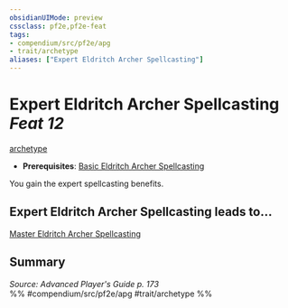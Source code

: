 ```yaml
---
obsidianUIMode: preview
cssclass: pf2e,pf2e-feat
tags:
- compendium/src/pf2e/apg
- trait/archetype
aliases: ["Expert Eldritch Archer Spellcasting"]
---
```

# Expert Eldritch Archer Spellcasting  *Feat 12*  
[archetype](../../rules/traits/archetype.md)  

- **Prerequisites**: [Basic Eldritch Archer Spellcasting](basic-eldritch-archer-spellcasting-apg.md)

You gain the expert spellcasting benefits.

## Expert Eldritch Archer Spellcasting leads to...

[Master Eldritch Archer Spellcasting](master-eldritch-archer-spellcasting-apg.md)

## Summary

*Source: Advanced Player's Guide p. 173*  
%% #compendium/src/pf2e/apg #trait/archetype %%
